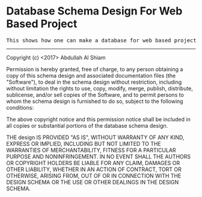 Database Schema Design For Web Based Project
====================

<pre>This shows how one can make a database for web based project.</pre>
<hr></hr>
Copyright (c) <2017> Abdullah Al Shiam

Permission is hereby granted, free of charge, to any person obtaining a copy
of this schema design and associated documentation files (the "Software"), to deal
in the schema design without restriction, including without limitation the rights
to use, copy, modify, merge, publish, distribute, sublicense, and/or sell
copies of the Software, and to permit persons to whom the schema design is
furnished to do so, subject to the following conditions:

The above copyright notice and this permission notice shall be included in
all copies or substantial portions of the database schema design.

THE design IS PROVIDED "AS IS", WITHOUT WARRANTY OF ANY KIND, EXPRESS OR
IMPLIED, INCLUDING BUT NOT LIMITED TO THE WARRANTIES OF MERCHANTABILITY,
FITNESS FOR A PARTICULAR PURPOSE AND NONINFRINGEMENT. IN NO EVENT SHALL THE
AUTHORS OR COPYRIGHT HOLDERS BE LIABLE FOR ANY CLAIM, DAMAGES OR OTHER
LIABILITY, WHETHER IN AN ACTION OF CONTRACT, TORT OR OTHERWISE, ARISING FROM,
OUT OF OR IN CONNECTION WITH THE DESIGN SCHEMA OR THE USE OR OTHER DEALINGS IN
THE DESIGN SCHEMA.
